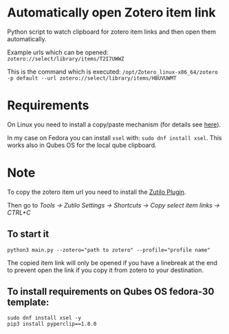 # Automatically open Zotero item link
Python script to watch clipboard for zotero item links and then open them automatically.

Example urls which can be opened: `zotero://select/library/items/T2I7UWWZ`

This is the command which is executed: `/opt/Zotero_linux-x86_64/zotero -p default --url zotero://select/library/items/HBUVUWMT`

# Requirements

On Linux you need to install a copy/paste mechanism (for details see [here](https://pyperclip.readthedocs.io/en/latest/index.html#not-implemented-error)).

In my case on Fedora you can install `xsel` with: `sudo dnf install xsel`. This works also in Qubes OS for the local qube clipboard.

# Note

To copy the zotero item url you need to install the [Zutilo Plugin](https://github.com/willsALMANJ/Zutilo).

Then go to *Tools -> Zutilo Settings -> Shortcuts -> Copy select item links -> CTRL+C*

## To start it

`python3 main.py --zotero="path to zotero" --profile="profile name"`

The copied item link will only be opened if you have a linebreak at the end to prevent open the link if you copy it from zotero to your destination.

## To install requirements on Qubes OS fedora-30 template:

```
sudo dnf install xsel -y
pip3 install pyperclip==1.8.0
```